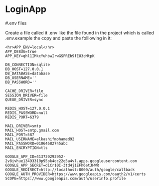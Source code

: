# LoginApp

#.env files

Create a file called it .env like the file found in the project which is called .env.example the copy and paste the folllowing in it:
```
<hr>APP_ENV=local</hr>
APP_DEBUG=true
APP_KEY=qhl1IMkcYuhbwIrwGSPREb9fEU3cMtpK

DB_CONNECTION=sqlite
DB_HOST=127.0.0.1
DB_DATABASE=database
DB_USERNAME=''
DB_PASSWORD=''

CACHE_DRIVER=file
SESSION_DRIVER=file
QUEUE_DRIVER=sync

REDIS_HOST=127.0.0.1
REDIS_PASSWORD=null
REDIS_PORT=6379

MAIL_DRIVER=smtp
MAIL_HOST=smtp.gmail.com
MAIL_PORT=587
MAIL_USERNAME=elkashifmohamed92
MAIL_PASSWORD=01064682745abc
MAIL_ENCRYPTION=tls

GOOGLE_APP_ID=413720293952-2v8ivhue13493310p95ok4oc22q5a4vl.apps.googleusercontent.com
GOOGLE_APP_SECRET=diCr10I-3td4j1EFh6etJHWR
GOOGLE_REDIRECT=http://localhost:8000/auth/google/callback
GOOGLE_AUTH_PROVIDER=https://www.googleapis.com/oauth2/v1/certs
SCOPE=https://www.googleapis.com/auth/userinfo.profile

```